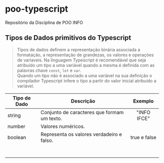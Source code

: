 # poo-typescript
Repositório da Disciplina de POO INFO 

## Tipos de Dados primitivos do Typescript

> Tipos de dados definem a representação binária associada a formatação, a representação de grandezas, os valores e operações de variaveis. Na linguagem Typescript é recomendável que seja atribuído um tipo a uma variável quando a mesma é definida com as palavras chave `const`, `let` e `var`.  
Quando um tipo não é associado a uma variável na sua definição o compilador Typescript infere o tipo a partir do valor inicial atribuído a variável.  
>

| Tipo de Dado  | Descrição                                       | Exemplo      |
| ------------- |-------------------------------------------------|:------------:|
| string        | Conjunto de caracteres que formam um texto.     | "INFO IFCE"  |   
| number        | Valores numéricos.                              |              |
| boolean       | Representa os valores verdadeiro e falso.       | true e false |  
|               |                                                 |              |
|               |                                                 |              |
|               |                                                 |              |
|               |                                                 |              |
|               |                                                 |              |
|               |                                                 |              |
|               |                                                 |              |
